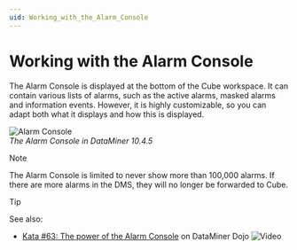 ```yaml
---
uid: Working_with_the_Alarm_Console
---
```


# Working with the Alarm Console

The Alarm Console is displayed at the bottom of the Cube workspace. It can contain various lists of alarms, such as the active alarms, masked alarms and information events. However, it is highly customizable, so you can adapt both what it displays and how this is displayed.

![Alarm Console](~/user-guide/images/Working_with_Alarm_Console.png)<br>*The Alarm Console in DataMiner 10.4.5*

> [!NOTE]
> The Alarm Console is limited to never show more than 100,000 alarms. If there are more alarms in the DMS, they will no longer be forwarded to Cube.

> [!TIP]
> See also:
>
> - [Kata #63: The power of the Alarm Console](https://community.dataminer.services/courses/kata-63/) on DataMiner Dojo ![Video](~/user-guide/images/video_Duo.png)
